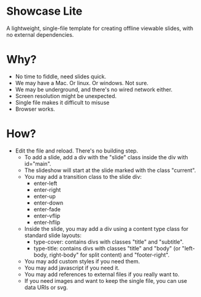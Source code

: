 # Showcase Lite
A lightweight, single-file template for creating offline viewable slides, with no external dependencies.

# Why?
- No time to fiddle, need slides quick.
- We may have a Mac. Or linux. Or windows. Not sure.
- We may be underground, and there's no wired network either.
- Screen resolution might be unexpected.
- Single file makes it difficult to misuse
- Browser works.

# How?
- Edit the file and reload. There's no building step.
    - To add a slide, add a div with the "slide" class inside the div with id="main".
    - The slideshow will start at the slide marked with the class "current".
    - You may add a transition class to the slide div:
        - enter-left
        - enter-right
        - enter-up
        - enter-down
        - enter-fade
        - enter-vflip
        - enter-hflip
    - Inside the slide, you may add a div using a content type class for standard slide layouts:
        - type-cover: contains divs with classes "title" and "subtitle".
        - type-title: contains divs with classes "title" and "body" (or "left-body, right-body" for split content) and "footer-right".
    - You may add custom styles if you need them.
    - You may add javascript if you need it.
    - You may add references to external files if you really want to.
    - If you need images and want to keep the single file, you can use data URIs or svg.
